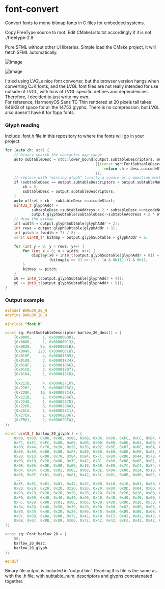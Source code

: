 # font-convert

Convert fonts to mono bitmap fonts in C files for embedded systems.

Copy FreeType source to root. Edit CMakeLists.txt accordingly if it is not ./freetype-2.9

Pure SFML without other UI libraries. Simple load the CMake project, it will fetch SFML automatically.

![image](https://github.com/jrymk/font-convert/assets/39593345/a92dbc20-1809-466d-8846-2b96e216efb3)

![image](https://github.com/jrymk/font-convert/assets/39593345/8d38001f-4da5-4bb8-ad10-1c8bb164fc42)

I tried using LVGLs nice font converter, but the browser version hangs when converting CJK fonts, and the LVGL font files are not really intended for use
outside of LVGL, with tons of LVGL specific defines and dependencies. Therefore, I decided to just write my own.\
For reference, HarmonyOS Sans TC Thin rendered at 20 pixels tall takes 846KB of space for all the 14753 glyphs. There is no compression, but LVGL also doesn't
have it for 1bpp fonts.

### Glyph reading

Include .font.h file in this repository to where the fonts will go in your project.

```cpp
for (auto ch: str) {
    // binary search the character map range
    auto subtableDesc = std::lower_bound(output.subtableDescriptors, output.subtableDescriptors + output.subtableNum, ch,
                                         [](const sq::FontSubtableDescriptor& desc, const uint16_t& ch) {
                                             return ch > desc.unicodeStart + desc.unicodeNum - 1;
                                         });
    // replace with "missing glyph" (usally a square or a question mark) if not found
    if (subtableDesc == output.subtableDescriptors + output.subtableNum || subtableDesc->unicodeStart > ch) {
        ch = 0;
        subtableDesc = output.subtableDescriptors;
    }
    auto offset = ch - subtableDesc->unicodeStart;
    uint32_t glyphAddr =
            subtableDesc->subtableAddress + 2 * subtableDesc->unicodeNum + output.glyphSubtable[subtableDesc->subtableAddress + 2 * offset] * 256 +
            output.glyphSubtable[subtableDesc->subtableAddress + 2 * offset + 1];
    // draw the bitmap
    int width = output.glyphSubtable[glyphAddr + 2];
    int rows = output.glyphSubtable[glyphAddr + 3];
    int pitch = (width + 7) / 8;
    const uint8_t* bitmap = output.glyphSubtable + glyphAddr + 6;

    for (int y = 0; y < rows; y++) {
        for (int x = 0; x < width; x++) {
            display[x0 + int8_t(output.glyphSubtable[glyphAddr + 0]) + x][y0 + -int8_t(output.glyphSubtable[glyphAddr + 1]) + y] = (
                    (bitmap[x >> 3] >> (7 - (x & 0b111))) & 0b1);
        }
        bitmap += pitch;
    }
    x0 += int8_t(output.glyphSubtable[glyphAddr + 4]);
    y0 += int8_t(output.glyphSubtable[glyphAddr + 5]);
}
```

### Output example

```cpp
#ifndef BARLOW_20_H
#define BARLOW_20_H

#include "font.h"

const sq::FontSubtableDescriptor barlow_20_desc[] = {
	{0x0000,     1, 0x00000000},
	{0x000D,     1, 0x00000013},
	{0x0020,    95, 0x0000001B},
	{0x00A0,   223, 0x000006CB},
	{0x018F,     4, 0x00001809},
	{0x01A0,     2, 0x00001834},
	{0x01AF,     2, 0x00001866},
	{0x01CD,     2, 0x00001897},
	{0x01D4,     1, 0x000018C0},
    ...
	{0x215B,     4, 0x00002710},
	{0x2202,     5, 0x0000278C},
	{0x220F,    16, 0x000027C4},
	{0x222B,     1, 0x00002866},
	{0x2248,     1, 0x0000287D},
	{0x2260,     6, 0x0000288A},
	{0x25CA,     1, 0x000028C1},
	{0x27E9,     1, 0x000028D6},
	{0xFB01,     2, 0x000028EA},
};

const uint8_t barlow_20_glyph[] = {
    0x00, 0x00, 0x00, 0x0B, 0x06, 0x0B, 0x06, 0x00, 0xFC, 0xCC, 0xB4, 0xBC, 0xF4, 0xFC, 0xEC, 0xFC,
    0xFC, 0xEC, 0xFC, 0x00, 0x00, 0x00, 0x00, 0x00, 0x00, 0x03, 0x00, 0x00, 0x00, 0x00, 0x06, 0x00,
    0x80, 0x44, 0x78, 0x20, 0x20, 0x30, 0x02, 0x0E, 0x07, 0x0E, 0x0A, 0x00, 0x28, 0x10, 0x00, 0xFE,
    0x80, 0x80, 0x80, 0x80, 0xF8, 0x80, 0x80, 0x80, 0x80, 0xFE, 0x01, 0x0B, 0x06, 0x0B, 0x08, 0x00,
    0x28, 0x10, 0x00, 0x78, 0x84, 0x84, 0xFC, 0x80, 0x80, 0x44, 0x78, 0x01, 0x0E, 0x08, 0x0E, 0x0A,
    0x00, 0x10, 0x28, 0x00, 0x3C, 0x42, 0x81, 0x80, 0x80, 0x8F, 0x81, 0x81, 0x81, 0x42, 0x3C, 0x01,
    0x0B, 0x06, 0x0E, 0x08, 0x00, 0x10, 0x68, 0x00, 0x7C, 0xC4, 0x84, 0x84, 0x84, 0x84, 0xC4, 0x7C,
    0x04, 0x04, 0x38, 0x01, 0x0E, 0x08, 0x0E, 0x0A, 0x00, 0x24, 0x18, 0x00, 0x3C, 0x42, 0x81, 0x80,
    0x80, 0x8F, 0x81, 0x81, 0x81, 0x42, 0x3C, 0x01, 0x0B, 0x06, 0x0E, 0x08, 0x00, 0x48, 0x30, 0x00,
    ...
    0x8F, 0x81, 0x81, 0x81, 0x42, 0x3C, 0x00, 0x10, 0x10, 0x01, 0x0B, 0x06, 0x0E, 0x08, 0x00, 0x10,
    0x20, 0x20, 0x20, 0x20, 0x20, 0x20, 0x20, 0x00, 0x0D, 0x04, 0x0D, 0x04, 0x00, 0xF0, 0x00, 0x20,
    0x20, 0x20, 0x20, 0x20, 0x20, 0x20, 0x20, 0x20, 0x20, 0x20, 0x00, 0x0A, 0x04, 0x0A, 0x03, 0x00,
    0xF0, 0x00, 0x40, 0x40, 0x40, 0x40, 0x40, 0x40, 0x40, 0x40, 0x00, 0x0B, 0x03, 0x0B, 0x03, 0x00,
    0xFC, 0x00, 0x00, 0x01, 0x0C, 0x06, 0x0D, 0x08, 0x00, 0x20, 0x30, 0x50, 0x48, 0x48, 0x88, 0x84,
    0x84, 0x88, 0x48, 0x50, 0x30, 0x20, 0x00, 0x00, 0x02, 0x0B, 0x03, 0x0C, 0x06, 0x00, 0x80, 0x80,
    0x80, 0x40, 0x40, 0x20, 0x20, 0x40, 0x40, 0x80, 0x80, 0x80, 0x00, 0x00, 0x00, 0x11, 0x01, 0x0B,
    0x07, 0x0B, 0x0A, 0x00, 0x72, 0x42, 0x40, 0xF2, 0x42, 0x42, 0x42, 0x42, 0x42, 0x42, 0x42, 0x01,
    0x0B, 0x07, 0x0B, 0x09, 0x00, 0x72, 0x42, 0x42, 0xF2, 0x42, 0x42, 0x42, 0x42, 0x42, 0x42, 0x42,
};

const sq::Font barlow_20 = {
	50,
	barlow_20_desc,
	barlow_20_glyph
};

#endif
```

Binary file output is included in 'output.bin'. Reading this file is the same as with the .h file, with subtable_num, descriptors and glyphs concatenated
together.
